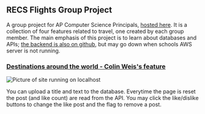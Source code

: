 ## RECS Flights Group Project

A group project for AP Computer Science Principals, [hosted here](https://raunak2007.github.io/RECS-repo/). It is a collection of four features related to travel, one created by each group member. The main emphasis of this project is to learn about databases and APIs; [the backend is also on github](https://github.com/EdwinKuttappi/farmersflask), but may go down when schools AWS server is not running.

### [Destinations around the world - Colin Weis's feature](https://raunak2007.github.io/RECS-repo/famousdestinations.html)

![Picture of site running on localhost](https://user-images.githubusercontent.com/48264249/221648583-cb1a8f0f-e9b6-49a2-92af-7f8a1e2508f9.jpeg)

You can upload a title and text to the database. Everytime the page is reset the post (and like count) are read from the API. You may click the like/dislike buttons to change the like post and the flag to remove a post. 
